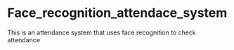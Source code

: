 # Face_recognition_attendace_system
This is an attendance system that uses face recognition to check attendance
